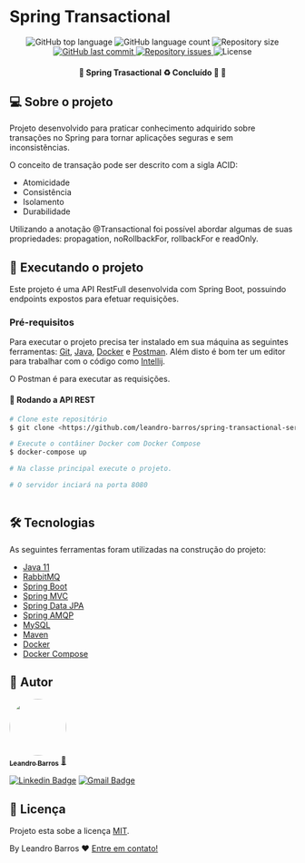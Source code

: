 # Spring Transactional

<p align="center">
  <img alt="GitHub top language" src="https://img.shields.io/github/languages/top/leandro-barros/spring-transactional-service.svg">

  <img alt="GitHub language count" src="https://img.shields.io/github/languages/count/leandro-barros/spring-transactional-service.svg">

  <img alt="Repository size" src="https://img.shields.io/github/repo-size/leandro-barros/spring-transactional-service.svg">
  
  <a href="https://github.com/leandro-barros/spring-transactional-service/commits/master">
    <img alt="GitHub last commit" src="https://img.shields.io/github/last-commit/leandro-barros/spring-transactional-service.svg">
  </a>

  <a href="https://github.com/leandro-barros/spring-transactional-service/issues">
    <img alt="Repository issues" src="https://img.shields.io/github/issues/leandro-barros/spring-transactional-service.svg">
  </a>

  <!--<img alt="GitHub" src="https://img.shields.io/github/license/leandro-barros/spring-transactional-service.svg"> -->
  <img alt="License" src="https://img.shields.io/badge/license-MIT-brightgreen">
</p>

<h4 align="center"> 
	🚧  Spring Trasactional ♻️ Concluído 🚀 🚧
</h4>

## 💻 Sobre o projeto

Projeto desenvolvido para praticar conhecimento adquirido sobre transações no Spring para tornar aplicações seguras e sem inconsistências. 

O conceito de transação pode ser descrito com a sigla ACID:
- Atomicidade
- Consistência
- Isolamento
- Durabilidade

Utilizando a anotação @Transactional foi possível abordar algumas de suas propriedades: propagation, noRollbackFor, rollbackFor e readOnly.

## 🚀 Executando o projeto

Este projeto é uma API RestFull desenvolvida com Spring Boot, possuindo endpoints expostos para efetuar requisições.

### Pré-requisitos

Para executar o projeto precisa ter instalado em sua máquina as seguintes ferramentas:
[Git](https://git-scm.com), [Java](https://aws.amazon.com/pt/corretto/?filtered-posts.sort-by=item.additionalFields.createdDate&filtered-posts.sort-order=desc), [Docker](https://docs.docker.com/desktop/install/windows-install/) e [Postman](https://www.postman.com/). 
Além disto é bom ter um editor para trabalhar com o código como [Intellij](https://www.jetbrains.com/pt-br/idea/).

O Postman é para executar as requisições.

#### 🧭 Rodando a API REST

```bash
# Clone este repositório
$ git clone <https://github.com/leandro-barros/spring-transactional-service.git>

# Execute o contâiner Docker com Docker Compose
$ docker-compose up

# Na classe principal execute o projeto.

# O servidor inciará na porta 8080
  
```

## 🛠 Tecnologias

As seguintes ferramentas foram utilizadas na construção do projeto:

- [Java 11](https://aws.amazon.com/pt/corretto/?filtered-posts.sort-by=item.additionalFields.createdDate&filtered-posts.sort-order=desc)
- [RabbitMQ](https://www.rabbitmq.com/#getstarted)
- [Spring Boot](https://spring.io/projects/spring-boot)
- [Spring MVC](https://docs.spring.io/spring-framework/docs/current/reference/html/web.html)
- [Spring Data JPA](https://spring.io/projects/spring-data-jpa)
- [Spring AMQP](https://spring.io/projects/spring-amqp)
- [MySQL](https://www.mysql.com/downloads/)
- [Maven](https://maven.apache.org/)
- [Docker](https://docs.docker.com/get-docker/)
- [Docker Compose](https://docs.docker.com/compose/)

## 💪 Autor

<a href="https://www.linkedin.com/in/leandroebarros/">
  <img style="border-radius: 50%;" src="https://avatars.githubusercontent.com/u/13985064?v=4" width="100px;" alt=""/>
  <br/>
  <sub><b>Leandro Barros</b></sub></a> <a href="https://www.linkedin.com/in/leandroebarros/" title="leandro">🚀
</a>

[![Linkedin Badge](https://img.shields.io/badge/-Leandro-blue?style=flat-square&logo=Linkedin&logoColor=white&link=https://www.linkedin.com/in/leandroebarros/)](https://www.linkedin.com/in/leandroebarros/) 
[![Gmail Badge](https://img.shields.io/badge/-leandroedbarros@gmail.com-c14438?style=flat-square&logo=Gmail&logoColor=white&link=mailto:leandroedbarros@gmail.com)](leandroedbarros@gmail.com)

## 📝 Licença

Projeto esta sobe a licença [MIT](./LICENSE).

By Leandro Barros ❤️  [Entre em contato!](https://www.linkedin.com/in/leandroebarros/)
